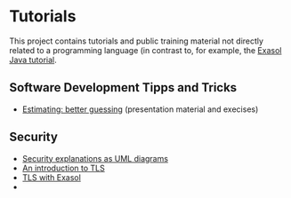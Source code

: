# Tutorials

This project contains tutorials and public training material not directly related to a programming language (in contrast to, for example, the [Exasol Java tutorial](https://github.com/exasol/exasol_java_tutorial).

## Software Development Tipps and Tricks

* [Estimating: better guessing](estimating/estimating.odp) (presentation material and execises)

## Security

* [Security explanations as UML diagrams](security/model)
* [An introduction to TLS](tls/doc/tls_introduction.md)
* [TLS with Exasol](tls/doc/tls_with_exasol.md)
* 
